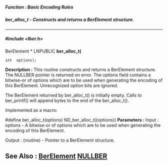 ##### Function : Basic Encoding Rules
##### ber_alloc_t - Constructs and returns a BerElement structure.
---
##### #include <lber.h>
BerElement * LNPUBLIC **ber_alloc_t(**

	int  options);
**Description :**
This routine constructs and returns a BerElement structure.  The NULLBER 
pointer is returned on error.  The options field contains a bitwise-or of 
options which are to be used when generating the encoding of this BerElement. 
Unrecognized option bits are ignored.

The BerElement returned by ber_alloc_t() is initially empty.  Calls to 
ber_printf() will append bytes to the end of the ber_alloc_t().

Implemented as a macro:

#define ber_alloc_t(options)  ND_ber_alloc_t((options))
**Parameters :**
Input :
options  -  A bitwise-or of options which are to be used when generating the encoding of this BerElement.

Output :
(routine)  -  Pointer to a BerElement structure.


**See Also :**
[BerElement](D:/md_files/BerElement.md)
[NULLBER](D:/md_files/NULLBER.md)
---
